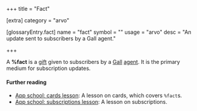 +++
title = "Fact"

[extra]
category = "arvo"

[glossaryEntry.fact]
name = "fact"
symbol = ""
usage = "arvo"
desc = "An update sent to subscribers by a Gall agent."

+++

A **%fact** is a [gift](/glossary/gift) given to subscribers by a
[Gall](/glossary/gall) [agent](/glossary/agent). It is the
primary medium for subscription updates.

#### Further reading

- [App school: cards lesson](/courses/app-school/5-cards): A lesson on cards,
  which covers `%fact`s.
- [App school: subscriptions lesson](/courses/app-school/8-subscriptions): A lesson on
  subscriptions.
